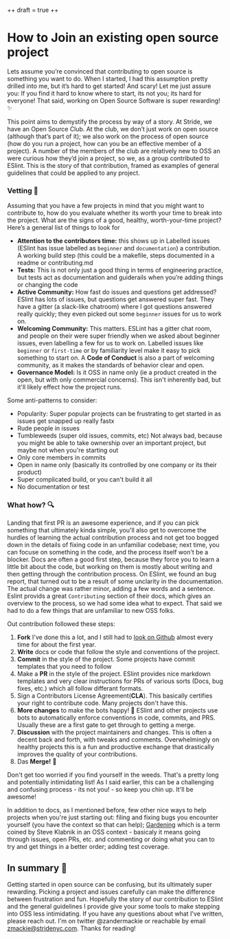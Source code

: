 ++
draft = true
++

# How to Join an existing open source project

Lets assume you’re convinced that contributing to open source is something you want to do.  When I started, I had this assumption pretty drilled into me, but it’s hard to get started! And scary!  Let me just assure you: If you find it hard to know where to start, its not you; its hard for everyone! That said, working on Open Source Software is super rewarding!✨

This point aims to demystify the process by way of a story.  At Stride, we have an Open Source Club. At the club, we don’t just work on open source (although that’s part of it); we also work on the process of open source (how do you run a project, how can you be an effective member of a project).  A number of the members of the club are relatively new to OSS an were curious how they’d join a project, so we, as a group contributed to ESlint. This is the story of that contribution, framed as examples of general guidelines that could be applied to any project.

### Vetting 🤔
Assuming that you have a few projects in mind that you might want to contribute to, how do you evaluate whether its worth your time to break into the project. What are the signs of a good, healthy, worth-your-time project?
Here’s a general list of things to look for
- **Attention to the contributors time:** this shows up in Labelled issues (ESlint has issue labelled as `beginner` and `documentation`) a contribution. A working build step (this could be a makefile, steps documented in a readme or contributing.md
- **Tests:** This is not only just a good thing in terms of engineering practice, but tests act as documentation and guiderails when you’re adding things or changing the code
- **Active Community:** How fast do issues and questions get addressed?  ESlint has lots of issues, but questions get answered super fast.  They have a gitter (a slack-like chatroom) where I got questions answered really quickly; they even picked out some `beginner` issues for us to work on.
- **Welcoming Community:** This matters.  ESLint has a gitter chat room, and people on their were super friendly when we asked about beginner issues, even labelling a few for us to work on. Labelled issues like `beginner` or `first-time` or by familiarity level make it easy to pick something to start on.  A **Code of Conduct** is also a part of welcoming community, as it makes the standards of behavior clear and open.
- **Governance Model:** Is it OSS in name only (ie a product created in the open, but with only commercial concerns). This isn't inherently bad, but it'll likely effect how the project runs.

Some anti-patterns to consider:
  - Popularity:  Super popular projects can be frustrating to get started in as issues get snapped up really fastx
  - Rude people in issues
  - Tumbleweeds (super old issues, commits, etc) Not always bad, because you might be able to take ownership over an important project, but maybe not when you're starting out
  - Only core members in commits
  - Open in name only (basically its controlled by one company or its their product)
  - Super complicated build, or you can't build it all
  - No documentation or test
  
  ### What how? 🔍
Landing that first PR is an awesome experience, and if you can pick something that ultimately kinda simple, you'll also get to overcome the hurdles of learning the actual contribution process and not get too bogged down in the details of fixing code in an unfamiliar codebase; next time, you can focuse on something in the code, and the process itself won't be a blocker. Docs are often a good first step, because they force you to learn a little bit about the code, but working on them is mostly about writing and then getting through the contribution process.  On ESlint, we found an bug report, that turned out to be a result of some unclarity in the documentation. The actual change was rather minor, adding a few words and a sentence. Eslint provids a great `Contributing` section of their docs, which gives an overview to the process, so we had some idea what to expect.  That said we had to do a few things that are unfamiliar to new OSS folks.

Out contribution followed these steps:
1. **Fork**  I've done this a lot, and I still had to [look on Github](https://help.github.com/articles/fork-a-repo/) almost every time for about the first year.
2. **Write** docs or code that follow the style and conventions of the project.
3. **Commit** in the style of the project.  Some projects have commit templates that you need to follow
3. Make a **PR** in the style of the project. ESlint provides nice markdown templates and very clear instructions for PRs of various sorts (Docs, bug fixes, etc.) which all follow differant formats.
4. Sign a Contributors License Agreement(**CLA**). This basically certifies your right to contribute code. Many projects don't have this.
3. **More changes** to make the bots happy! 🤖 ESlint and other projects use bots to automatically enforce conventions in code, commits, and PRS. Usually these are a first gate to get through to getting a merge.
4. **Discussion** with the project maintainers and changes. This is often a decent back and forth, with tweaks and comments. Overwhelmingly on healthy projects this is a fun and productive exchange that drastically improves the quality of your contributions.
5. Das **Merge!** 🎉

Don't get too worried if you find yourself in the weeds.  That's a pretty long and potentially intimidating list! As I said earlier, this can be a challenging and confusing process - its not you! - so keep you chin up.  It'll be awesome!

In addition to docs, as I mentioned before, few other nice ways to help projects when you're just starting out: filing and fixing bugs you encounter yourself (you have the context so that can help); [Gardening](http://words.steveklabnik.com/how-to-be-an-open-source-gardener) which is a term coined by Steve Klabnik in an OSS context - basicaly it means going through issues, open PRs, etc. and commenting or doing what you can to try and get things in a better order; adding test coverage.

## In summary 🐙

Getting started in open source can be confusing, but its ultimately super rewarding. Picking a project and issues carefully can make the difference between frustration and fun. Hopefully the story of our contribution to ESlint and the general guidelines I provide give your some tools to make stepping into OSS less intimidating. If you have any questions about what I've written, please reach out. I'm on twitter @zandermackie or reachable by email zmackie@stridenyc.com.  Thanks for reading!
